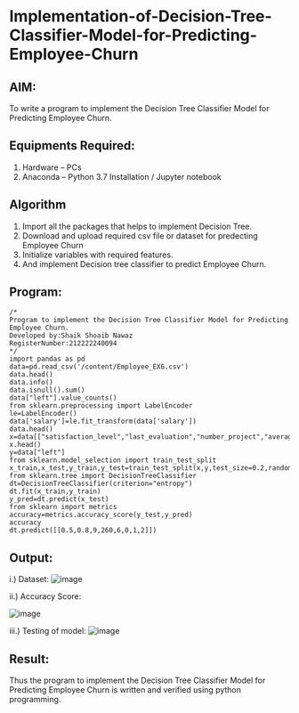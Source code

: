 # Implementation-of-Decision-Tree-Classifier-Model-for-Predicting-Employee-Churn

## AIM:
To write a program to implement the Decision Tree Classifier Model for Predicting Employee Churn.

## Equipments Required:
1. Hardware – PCs
2. Anaconda – Python 3.7 Installation / Jupyter notebook

## Algorithm
1. Import all the packages that helps to implement Decision Tree.
2. Download and upload required csv file or dataset for predecting Employee Churn
3. Initialize variables with required features.
4. And implement Decision tree classifier to predict Employee Churn.

## Program:
```
/*
Program to implement the Decision Tree Classifier Model for Predicting Employee Churn.
Developed by:Shaik Shoaib Nawaz
RegisterNumber:212222240094
*/
import pandas as pd
data=pd.read_csv('/content/Employee_EX6.csv')
data.head()
data.info()
data.isnull().sum()
data["left"].value_counts()
from sklearn.preprocessing import LabelEncoder
le=LabelEncoder()
data['salary']=le.fit_transform(data['salary'])
data.head()
x=data[["satisfaction_level","last_evaluation","number_project","average_montly_hours","time_spend_company","Work_accident","promotion_last_5years","salary"]]
x.head()
y=data["left"]
from sklearn.model_selection import train_test_split
x_train,x_test,y_train,y_test=train_test_split(x,y,test_size=0.2,random_state=100)
from sklearn.tree import DecisionTreeClassifier
dt=DecisionTreeClassifier(criterion="entropy")
dt.fit(x_train,y_train)
y_pred=dt.predict(x_test)
from sklearn import metrics
accuracy=metrics.accuracy_score(y_test,y_pred)
accuracy
dt.predict([[0.5,0.8,9,260,6,0,1,2]])
```

## Output:
i.) Dataset:
![image](https://github.com/shoaib3136/Implementation-of-Decision-Tree-Classifier-Model-for-Predicting-Employee-Churn/assets/117919362/f0670749-1743-4fff-b557-e89c9414d246)


ii.) Accuracy Score:

![image](https://github.com/shoaib3136/Implementation-of-Decision-Tree-Classifier-Model-for-Predicting-Employee-Churn/assets/117919362/0a9be5c8-da40-45e4-aab8-73235da7c669)


iii.) Testing of model:
![image](https://github.com/shoaib3136/Implementation-of-Decision-Tree-Classifier-Model-for-Predicting-Employee-Churn/assets/117919362/d829eaf1-4d3c-4ff8-80b3-ee92cc625465)


## Result:
Thus the program to implement the  Decision Tree Classifier Model for Predicting Employee Churn is written and verified using python programming.
